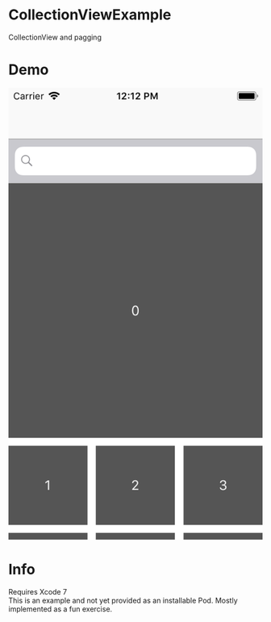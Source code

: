 # CollectionViewExample
CollectionView and pagging

# Demo
![Demo](https://github.com/metawin99/CollectionViewExample/blob/master/Simulator%20Screen%20Shot%20-%20iPhone%205s%20-%202018-09-21%20at%2012.12.43.png)

# Info
Requires Xcode 7<br />
This is an example and not yet provided as an installable Pod. Mostly implemented as a fun exercise.<br />
